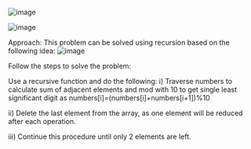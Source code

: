 ![image](https://user-images.githubusercontent.com/48211637/164428019-f3336913-2b1a-4c24-90a5-58ce9f8c4843.png)


![image](https://user-images.githubusercontent.com/48211637/164428139-b1b38784-c17e-45ab-b4f6-ecfdc7ab1b8c.png)


Approach: This problem can be solved using recursion based on the following idea:
![image](https://user-images.githubusercontent.com/48211637/164428308-93536d6b-c719-4574-b0a8-2ab4b89adad7.png)

Follow the steps to solve the problem:

Use a recursive function and do the following:
i) Traverse numbers to calculate sum of adjacent elements and mod with 10 to get single least significant digit as numbers[i]=(numbers[i]+numbers[i+1])%10



ii) Delete the last element from the array, as one element will be reduced after each operation.


iii) Continue this procedure until only 2 elements are left.
